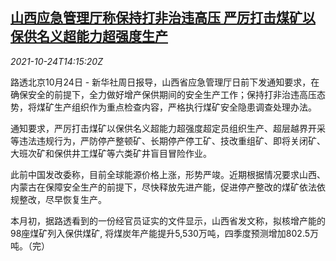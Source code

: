 <!--1635085862000-->
[山西应急管理厅称保持打非治违高压 严厉打击煤矿以保供名义超能力超强度生产](https://cn.reuters.com/article/shanxi-coal-mine-production-1024-idCNKBS2HE0BM)
------

<div><i>2021-10-24T14:15:20Z</i></div><p>路透北京10月24日 - 新华社周日报导，山西省应急管理厅日前下发通知要求，在确保安全的前提下，全力做好增产保供期间的安全生产工作；保持打非治违高压态势，将煤矿生产组织作为重点检查内容，严格执行煤矿安全隐患调查处理办法。</p><p>通知要求，严厉打击煤矿以保供名义超能力超强度超定员组织生产、超层越界开采等违法违规行为，严防停产整顿矿、长期停产停工矿、技改重组矿、即将关闭矿、大班次矿和保供井工煤矿等六类矿井盲目冒险作业。</p><p>此前中国发改委称，目前全球能源价格上涨，形势严竣。近期根据情况要求山西、内蒙古在保障安全生产的前提下，尽快释放先进产能，促进停产整改的煤矿依法依规整改，尽早恢复生产。</p><p>本月初，据路透看到的一份经官员证实的文件显示，山西省发文称，拟核增产能的98座煤矿列入保供煤矿, 将煤炭年产能提升5,530万吨，四季度预测增加802.5万吨。（完）</p>
